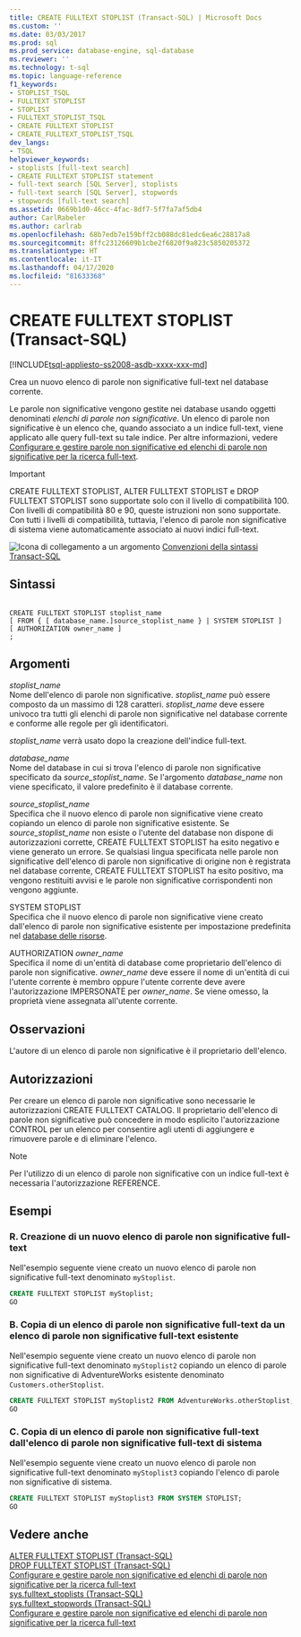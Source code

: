 ```yaml
---
title: CREATE FULLTEXT STOPLIST (Transact-SQL) | Microsoft Docs
ms.custom: ''
ms.date: 03/03/2017
ms.prod: sql
ms.prod_service: database-engine, sql-database
ms.reviewer: ''
ms.technology: t-sql
ms.topic: language-reference
f1_keywords:
- STOPLIST_TSQL
- FULLTEXT STOPLIST
- STOPLIST
- FULLTEXT_STOPLIST_TSQL
- CREATE FULLTEXT STOPLIST
- CREATE_FULLTEXT_STOPLIST_TSQL
dev_langs:
- TSQL
helpviewer_keywords:
- stoplists [full-text search]
- CREATE FULLTEXT STOPLIST statement
- full-text search [SQL Server], stoplists
- full-text search [SQL Server], stopwords
- stopwords [full-text search]
ms.assetid: 0669b1d0-46cc-4fac-8df7-5f7fa7af5db4
author: CarlRabeler
ms.author: carlrab
ms.openlocfilehash: 68b7edb7e159bff2cb088dc81edc6ea6c28817a8
ms.sourcegitcommit: 8ffc23126609b1cbe2f6820f9a823c5850205372
ms.translationtype: HT
ms.contentlocale: it-IT
ms.lasthandoff: 04/17/2020
ms.locfileid: "81633368"
---
```

# <a name="create-fulltext-stoplist-transact-sql"></a>CREATE FULLTEXT STOPLIST (Transact-SQL)
[!INCLUDE[tsql-appliesto-ss2008-asdb-xxxx-xxx-md](../../includes/tsql-appliesto-ss2008-asdb-xxxx-xxx-md.md)]

  Crea un nuovo elenco di parole non significative full-text nel database corrente.  
  
 Le parole non significative vengono gestite nei database usando oggetti denominati *elenchi di parole non significative*. Un elenco di parole non significative è un elenco che, quando associato a un indice full-text, viene applicato alle query full-text su tale indice. Per altre informazioni, vedere [Configurare e gestire parole non significative ed elenchi di parole non significative per la ricerca full-text](../../relational-databases/search/configure-and-manage-stopwords-and-stoplists-for-full-text-search.md).  
  
> [!IMPORTANT]  
>  CREATE FULLTEXT STOPLIST, ALTER FULLTEXT STOPLIST e DROP FULLTEXT STOPLIST sono supportate solo con il livello di compatibilità 100. Con livelli di compatibilità 80 e 90, queste istruzioni non sono supportate. Con tutti i livelli di compatibilità, tuttavia, l'elenco di parole non significative di sistema viene automaticamente associato ai nuovi indici full-text.  
  
 ![Icona di collegamento a un argomento](../../database-engine/configure-windows/media/topic-link.gif "Icona di collegamento a un argomento") [Convenzioni della sintassi Transact-SQL](../../t-sql/language-elements/transact-sql-syntax-conventions-transact-sql.md)  
  
## <a name="syntax"></a>Sintassi  
  
```syntaxsql
  
CREATE FULLTEXT STOPLIST stoplist_name  
[ FROM { [ database_name.]source_stoplist_name } | SYSTEM STOPLIST ]  
[ AUTHORIZATION owner_name ]  
;  
```  
  
## <a name="arguments"></a>Argomenti  
 *stoplist_name*  
 Nome dell'elenco di parole non significative. *stoplist_name* può essere composto da un massimo di 128 caratteri. *stoplist_name* deve essere univoco tra tutti gli elenchi di parole non significative nel database corrente e conforme alle regole per gli identificatori.  
  
 *stoplist_name* verrà usato dopo la creazione dell'indice full-text.  
  
 *database_name*  
 Nome del database in cui si trova l'elenco di parole non significative specificato da *source_stoplist_name*. Se l'argomento *database_name* non viene specificato, il valore predefinito è il database corrente.  
  
 *source_stoplist_name*  
 Specifica che il nuovo elenco di parole non significative viene creato copiando un elenco di parole non significative esistente. Se *source_stoplist_name* non esiste o l'utente del database non dispone di autorizzazioni corrette, CREATE FULLTEXT STOPLIST ha esito negativo e viene generato un errore. Se qualsiasi lingua specificata nelle parole non significative dell'elenco di parole non significative di origine non è registrata nel database corrente, CREATE FULLTEXT STOPLIST ha esito positivo, ma vengono restituiti avvisi e le parole non significative corrispondenti non vengono aggiunte.  
  
 SYSTEM STOPLIST  
 Specifica che il nuovo elenco di parole non significative viene creato dall'elenco di parole non significative esistente per impostazione predefinita nel [database delle risorse](../../relational-databases/databases/resource-database.md).  
  
 AUTHORIZATION *owner_name*  
 Specifica il nome di un'entità di database come proprietario dell'elenco di parole non significative. *owner_name* deve essere il nome di un'entità di cui l'utente corrente è membro oppure l'utente corrente deve avere l'autorizzazione IMPERSONATE per *owner_name*. Se viene omesso, la proprietà viene assegnata all'utente corrente.  
  
## <a name="remarks"></a>Osservazioni  
 L'autore di un elenco di parole non significative è il proprietario dell'elenco.  
  
## <a name="permissions"></a>Autorizzazioni  
 Per creare un elenco di parole non significative sono necessarie le autorizzazioni CREATE FULLTEXT CATALOG. Il proprietario dell'elenco di parole non significative può concedere in modo esplicito l'autorizzazione CONTROL per un elenco per consentire agli utenti di aggiungere e rimuovere parole e di eliminare l'elenco.  
  
> [!NOTE]  
>  Per l'utilizzo di un elenco di parole non significative con un indice full-text è necessaria l'autorizzazione REFERENCE.  
  
## <a name="examples"></a>Esempi  
  
### <a name="a-creating-a-new-full-text-stoplist"></a>R. Creazione di un nuovo elenco di parole non significative full-text  
 Nell'esempio seguente viene creato un nuovo elenco di parole non significative full-text denominato `myStoplist`.  
  
```sql  
CREATE FULLTEXT STOPLIST myStoplist;  
GO  
```  
  
### <a name="b-copying-a-full-text-stoplist-from-an-existing-full-text-stoplist"></a>B. Copia di un elenco di parole non significative full-text da un elenco di parole non significative full-text esistente  
 Nell'esempio seguente viene creato un nuovo elenco di parole non significative full-text denominato `myStoplist2` copiando un elenco di parole non significative di AdventureWorks esistente denominato `Customers.otherStoplist`.  
  
```sql  
CREATE FULLTEXT STOPLIST myStoplist2 FROM AdventureWorks.otherStoplist;  
GO  
```  
  
### <a name="c-copying-a-full-text-stoplist-from-the-system-full-text-stoplist"></a>C. Copia di un elenco di parole non significative full-text dall'elenco di parole non significative full-text di sistema  
 Nell'esempio seguente viene creato un nuovo elenco di parole non significative full-text denominato `myStoplist3` copiando l'elenco di parole non significative di sistema.  
  
```sql  
CREATE FULLTEXT STOPLIST myStoplist3 FROM SYSTEM STOPLIST;  
GO  
```  
  
## <a name="see-also"></a>Vedere anche  
 [ALTER FULLTEXT STOPLIST &#40;Transact-SQL&#41;](../../t-sql/statements/alter-fulltext-stoplist-transact-sql.md)   
 [DROP FULLTEXT STOPLIST &#40;Transact-SQL&#41;](../../t-sql/statements/drop-fulltext-stoplist-transact-sql.md)   
 [Configurare e gestire parole non significative ed elenchi di parole non significative per la ricerca full-text](../../relational-databases/search/configure-and-manage-stopwords-and-stoplists-for-full-text-search.md)   
 [sys.fulltext_stoplists &#40;Transact-SQL&#41;](../../relational-databases/system-catalog-views/sys-fulltext-stoplists-transact-sql.md)   
 [sys.fulltext_stopwords &#40;Transact-SQL&#41;](../../relational-databases/system-catalog-views/sys-fulltext-stopwords-transact-sql.md)   
 [Configurare e gestire parole non significative ed elenchi di parole non significative per la ricerca full-text](../../relational-databases/search/configure-and-manage-stopwords-and-stoplists-for-full-text-search.md)  
  
  
